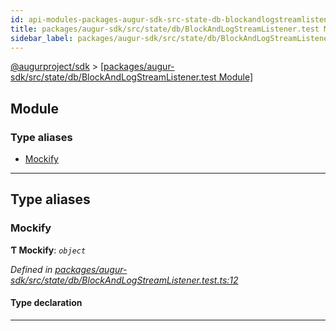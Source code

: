 ```yaml
---
id: api-modules-packages-augur-sdk-src-state-db-blockandlogstreamlistener-test-module
title: packages/augur-sdk/src/state/db/BlockAndLogStreamListener.test Module
sidebar_label: packages/augur-sdk/src/state/db/BlockAndLogStreamListener.test
---
```


[@augurproject/sdk](api-readme.md) > [[packages/augur-sdk/src/state/db/BlockAndLogStreamListener.test Module]](api-modules-packages-augur-sdk-src-state-db-blockandlogstreamlistener-test-module.md)

## Module

### Type aliases

* [Mockify](api-modules-packages-augur-sdk-src-state-db-blockandlogstreamlistener-test-module.md#mockify)

---

## Type aliases

<a id="mockify"></a>

###  Mockify

**Ƭ Mockify**: *`object`*

*Defined in [packages/augur-sdk/src/state/db/BlockAndLogStreamListener.test.ts:12](https://github.com/AugurProject/augur/blob/0ea8996003/packages/augur-sdk/src/state/db/BlockAndLogStreamListener.test.ts#L12)*

#### Type declaration

___

